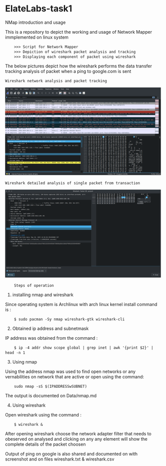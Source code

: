 # ElateLabs-task1
NMap introduction and usage


This is a repository to depict the working and usage of Network Mapper immplemented on linux system

```
    >>> Script for Network Mapper
    >>> Depiction of wireshark packet analysis and tracking
    >>> Displaying each component of packet using wireshark
```


The below pictures depict how the wireshark performs the data transfer tracking analysis of packet when a ping to google.com is sent

```
Wireshark network analysis and packet tracking
```
![Detail1](Data/Screenshot_packet_details.png)

```
Wireshark detailed analysis of single packet from transaction
```
![Detail2](Data/Screenshot_packet_details_2.png)

```
    Steps of operation
```

1. installing nmap and wireshark

Since operating system is Archlinux with arch linux kernel install command is :
```
    $ sudo pacman -Sy nmap wireshark-gtk wireshark-cli
```

2. Obtained ip address and subnetmask

IP address was obtained from the command :
```
    $ ip -4 addr show scope global | grep inet | awk '{print $2}' | head -n 1
```

3. Using nmap 

Using the address nmap was used to find open networks or any vernabilities on network that are active or open using the command:
```
    sudo nmap -sS $(IPADDRESSwSUBNET)
```

The output is documented on Data/nmap.md

4. Using wireshark

Open wireshark using the command :

```
    $ wireshark &
```

After opening wireshark choose the network adapter filter that needs to obeserved on analysed and clicking on any any element will show the complete details of the packet choosen

Output of ping on google is also shared and documented on with screenshot and on files wireshark.txt & wireshark.csv